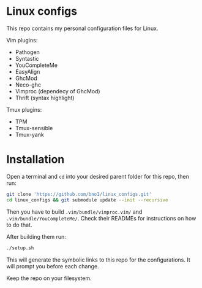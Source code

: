 # Linux configs

This repo contains my personal configuration files for Linux.

Vim plugins:
  * Pathogen
  * Syntastic
  * YouCompleteMe
  * EasyAlign
  * GhcMod
  * Neco-ghc
  * Vimproc (dependecy of GhcMod)
  * Thrift (syntax highlight)

Tmux plugins:
  * TPM
  * Tmux-sensible
  * Tmux-yank

# Installation

Open a terminal and `cd` into your desired parent folder for this repo, then run:
```bash
git clone 'https://github.com/bno1/linux_configs.git'
cd linux_configs && git submodule update --init --recursive
```

Then you have to build `.vim/bundle/vimproc.vim/` and `.vim/bundle/YouCompleteMe/`.
Check their READMEs for instructions on how to do that.

After building them run:
```bash
./setup.sh
```
This will generate the symbolic links to this repo for the configurations.
It will prompt you before each change.

Keep the repo on your filesystem.

